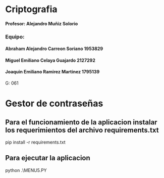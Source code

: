 # Criptografia
#### Profesor: Alejandro Muñiz Solorio  
### Equipo:
#### Abraham Alejandro Carreon Soriano 1953829
#### Miguel Emiliano Celaya Guajardo 2127292
#### Joaquin Emiliano Ramirez Martinez 1795139 

G: 061

# Gestor de contraseñas
## Para el funcionamiento de la aplicacion instalar los requerimientos del archivo requirements.txt
pip install -r requirements.txt

## Para ejecutar la aplicacion 
python .\MENU5.PY
